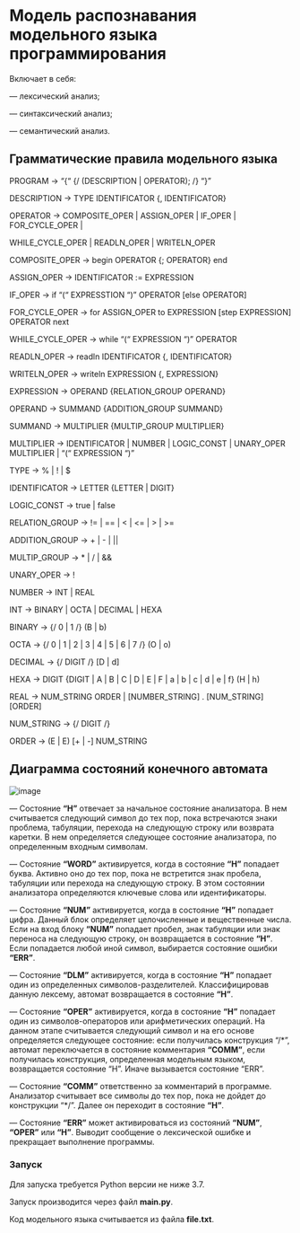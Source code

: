 # Модель распознавания модельного языка программирования

Включает в себя: 

— лексический анализ;

— синтаксический анализ;

— семантический анализ.


## Грамматические правила модельного языка


PROGRAM → “{“ {/ (DESCRIPTION | OPERATOR); /} “}” 

DESCRIPTION → TYPE IDENTIFICATOR {, IDENTIFICATOR}

OPERATOR → COMPOSITE_OPER | ASSIGN_OPER | IF_OPER | FOR_CYCLE_OPER |

WHILE_CYCLE_OPER | READLN_OPER | WRITELN_OPER

COMPOSITE_OPER → begin OPERATOR {; OPERATOR} end  

ASSIGN_OPER → IDENTIFICATOR := EXPRESSION  

IF_OPER → if “(“ EXPRESSTION “)” OPERATOR [else OPERATOR]  

FOR_CYCLE_OPER → for ASSIGN_OPER to EXPRESSION [step EXPRESSION] OPERATOR next  

WHILE_CYCLE_OPER → while “(“ EXPRESSION “)” OPERATOR  

READLN_OPER → readln IDENTIFICATOR {, IDENTIFICATOR} 

WRITELN_OPER → writeln EXPRESSION {, EXPRESSION}    

EXPRESSION → OPERAND {RELATION_GROUP OPERAND} 

OPERAND → SUMMAND {ADDITION_GROUP SUMMAND}

SUMMAND → MULTIPLIER {MULTIP_GROUP MULTIPLIER} 

MULTIPLIER → IDENTIFICATOR | NUMBER | LOGIC_CONST | UNARY_OPER MULTIPLIER | “(“ EXPRESSION “)” 

TYPE → % | ! | $

IDENTIFICATOR → LETTER {LETTER | DIGIT} 

LOGIC_CONST → true | false 

RELATION_GROUP → != | == | < | <= | > | >=  

ADDITION_GROUP → + | - | || 

MULTIP_GROUP → * | / | &&  

UNARY_OPER → ! 

NUMBER → INT | REAL 

INT → BINARY | OCTA | DECIMAL | HEXA 

BINARY → {/ 0 | 1 /} (B | b) 

OCTA → {/ 0 | 1 | 2 | 3 | 4 | 5 | 6 | 7 /} (O | o) 

DECIMAL → {/ DIGIT /} [D | d]  

HEXA → DIGIT {DIGIT | A | B | C | D | E | F | a | b | c | d | e | f} (H | h) 

REAL → NUM_STRING ORDER | [NUMBER_STRING] . [NUM_STRING] [ORDER] 

NUM_STRING → {/ DIGIT /} 

ORDER → (E | E) [+ | -] NUM_STRING  


## Диаграмма состояний конечного автомата

![image](https://github.com/user-attachments/assets/9285563c-ba3e-4220-bf92-ec557524aba9)

— Состояние **“H”** отвечает за начальное состояние анализатора. В нем
считывается следующий символ до тех пор, пока встречаются знаки проблема,
табуляции, перехода на следующую строку или возврата каретки. В нем
определяется следующее состояние анализатора, по определенным входным
символам.

— Состояние **“WORD”** активируется, когда в состояние **“H”** попадает буква.
Активно оно до тех пор, пока не встретится знак пробела, табуляции или
перехода на следующую строку. В этом состоянии анализатора определяются
ключевые слова или идентификаторы.

— Состояние **“NUM”** активируется, когда в состояние **“H”** попадает цифра.
Данный блок определяет целочисленные и вещественные числа. Если на вход
блоку **“NUM”** попадает пробел, знак табуляции или знак переноса на следующую
строку, он возвращается в состояние **“H”**. Если попадается любой иной символ,
выбирается состояние ошибки **“ERR”**.

— Состояние **“DLM”** активируется, когда в состояние **“H”** попадает один из
определенных символов-разделителей. Классифицировав данную лексему,
автомат возвращается в состояние **“H”**.

— Состояние **“OPER”** активируется, когда в состояние **“H”** попадает один из
символов-операторов или арифметических операций. На данном этапе
считывается следующий символ и на его основе определяется следующее
состояние: если получилась конструкция “/*”, автомат переключается в
состояние комментария **“COMM”**, если получилась конструкция, определенная
модельным языком, возвращается состояние “H”. Иначе вызывается состояние
“ERR”.

— Состояние **“COMM”** ответственно за комментарий в программе.
Анализатор считывает все символы до тех пор, пока не дойдет до конструкции
“*/”. Далее он переходит в состояние **“H”**.

— Состояние **“ERR”** может активироваться из состояний **“NUM”**, **“OPER”**
или **“H”**. Выводит сообщение о лексической ошибке и прекращает выполнение
программы.


### Запуск

Для запуска требуется Python версии не ниже 3.7.

Запуск производится через файл **main.py**.

Код модельного языка считывается из файла **file.txt**.
